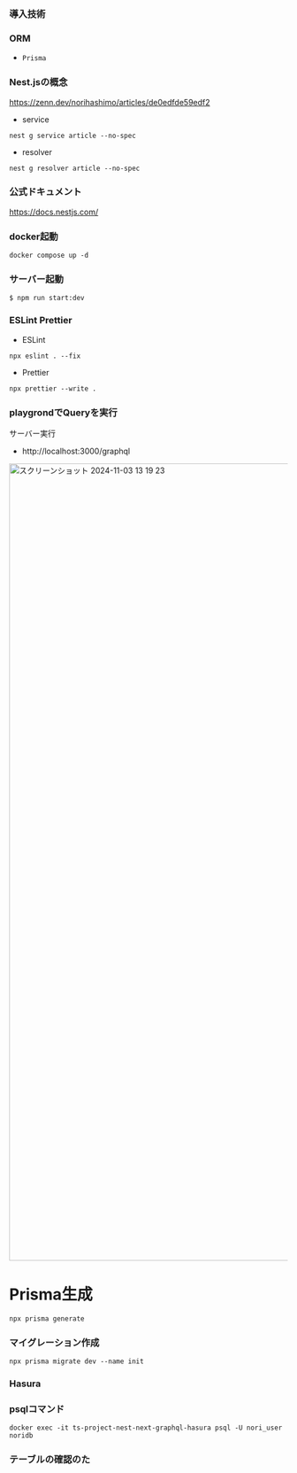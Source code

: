 ### 導入技術

### ORM
- ```Prisma```



### Nest.jsの概念

https://zenn.dev/norihashimo/articles/de0edfde59edf2

- service
```
nest g service article --no-spec
```
- resolver
```
nest g resolver article --no-spec
```

### 公式ドキュメント

https://docs.nestjs.com/

### docker起動

```
docker compose up -d
```

### サーバー起動

```
$ npm run start:dev
```

### ESLint Prettier

- ESLint

```
npx eslint . --fix
```

- Prettier

```
npx prettier --write .
```

### playgrondでQueryを実行

サーバー実行

- http://localhost:3000/graphql

<img width="1440" alt="スクリーンショット 2024-11-03 13 19 23" src="https://github.com/user-attachments/assets/f5548496-bac8-4432-bbb1-c14aeb548c0d">

# Prisma生成

```
npx prisma generate
```

### マイグレーション作成

```
npx prisma migrate dev --name init
```

### Hasura


### psqlコマンド
```
docker exec -it ts-project-nest-next-graphql-hasura psql -U nori_user noridb 
```

### テーブルの確認のた
